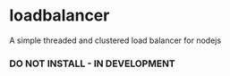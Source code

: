 # loadbalancer
A simple threaded and clustered load balancer for nodejs

### DO NOT INSTALL - IN DEVELOPMENT

<!-- 
### Architechure

require("loadbalancer") => process cluster => child worker thread =>  -->

